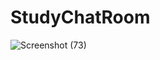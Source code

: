 ﻿# StudyChatRoom
 
![Screenshot (73)](https://user-images.githubusercontent.com/106397426/212564810-a51067c8-a186-46c1-ade0-940c826609e4.png)

